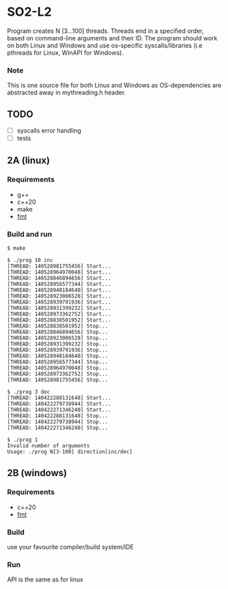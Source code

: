 # SO2-L2

Program creates N [3...100] threads. Threads end in a specified order, based on command-line arguments and their ID. The program should work on both Linux and Windows and use os-specific syscalls/libraries (i.e pthreads for Linux, WinAPI for Windows).

### Note

This is one source file for both Linux and Windows as OS-dependencies are abstracted away in mythreading.h header.

## TODO

- [ ] syscalls error handling
- [ ] tests

## 2A (linux)

### Requirements
* g++
* c++20
* make
* [fmt](https://github.com/fmtlib/fmt)

### Build and run

```console
$ make

$ ./prog 10 inc
[THREAD: 140528981755456] Start...
[THREAD: 140528964970048] Start...
[THREAD: 140528846894656] Start...
[THREAD: 140528956577344] Start...
[THREAD: 140528948184640] Start...
[THREAD: 140528923006528] Start...
[THREAD: 140528939791936] Start...
[THREAD: 140528931399232] Start...
[THREAD: 140528973362752] Start...
[THREAD: 140528838501952] Start...
[THREAD: 140528838501952] Stop...
[THREAD: 140528846894656] Stop...
[THREAD: 140528923006528] Stop...
[THREAD: 140528931399232] Stop...
[THREAD: 140528939791936] Stop...
[THREAD: 140528948184640] Stop...
[THREAD: 140528956577344] Stop...
[THREAD: 140528964970048] Stop...
[THREAD: 140528973362752] Stop...
[THREAD: 140528981755456] Stop...

$ ./prog 3 dec
[THREAD: 140422288131648] Start...
[THREAD: 140422279738944] Start...
[THREAD: 140422271346240] Start...
[THREAD: 140422288131648] Stop...
[THREAD: 140422279738944] Stop...
[THREAD: 140422271346240] Stop...

$ ./prog 1
Invalid number of arguments
Usage: ./prog N[3-100] direction[inc/dec]
```

## 2B (windows)

### Requirements
* c++20
* [fmt](https://github.com/fmtlib/fmt)

### Build
use your favourite compiler/build system/IDE

### Run
API is the same as for linux
